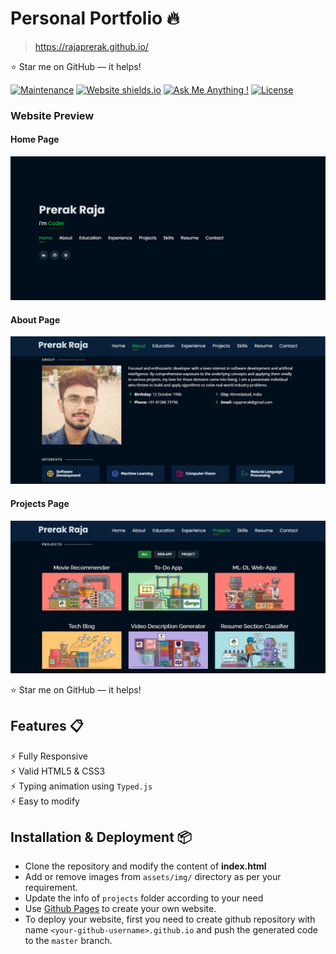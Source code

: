 # Personal Portfolio 🔥
> https://rajaprerak.github.io/

:star: Star me on GitHub — it helps!

[![Maintenance](https://img.shields.io/badge/maintained-yes-green.svg)](https://github.com/rajaprerak/rajaprerak.github.io/commits/master)
[![Website shields.io](https://img.shields.io/badge/website-up-yellow)](http://rajaprerak.github.io/)
[![Ask Me Anything !](https://img.shields.io/badge/ask%20me-linkedin-1abc9c.svg)](https://www.linkedin.com/in/rajaprerak/)
[![License](http://img.shields.io/:license-mit-blue.svg?style=flat-square)](http://badges.mit-license.org)

### Website Preview
#### Home Page
<img src="website_images/HomePage.gif" width="900">


#### About Page
<img src="website_images/AboutPage.png" width="900">


#### Projects Page
<img src="website_images/ProjectPage.png" width="900">
  


:star: Star me on GitHub — it helps!

## Features 📋
⚡️ Fully Responsive\
⚡️ Valid HTML5 & CSS3\
⚡️ Typing animation using `Typed.js`\
⚡️ Easy to modify

## Installation & Deployment 📦
- Clone the repository and modify the content of <b>index.html</b> 
- Add or remove images from `assets/img/` directory as per your requirement.
- Update the info of `projects` folder according to your need
- Use [Github Pages](https://create-react-app.dev/docs/deployment/#github-pages) to create your own website.
- To deploy your website, first you need to create github repository with name `<your-github-username>.github.io` and push the generated code to the `master` branch.

